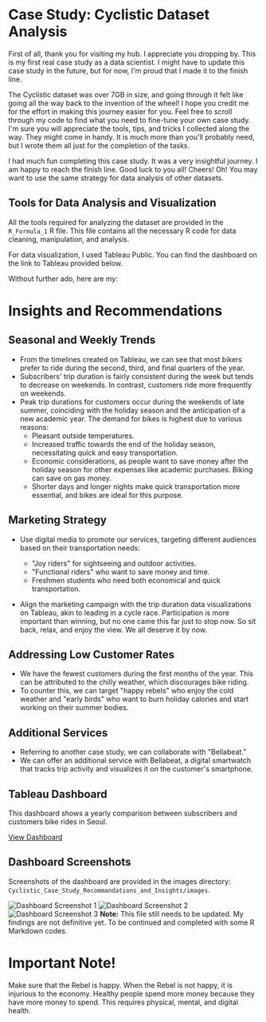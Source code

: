 # Case Study: Cyclistic Dataset Analysis

First of all, thank you for visiting my hub. I appreciate you dropping by. This is my first real case study as a data scientist. I might have to update this case study in the future, but for now, I'm proud that I made it to the finish line.

The Cyclistic dataset was over 7GB in size, and going through it felt like going all the way back to the invention of the wheel! I hope you credit me for the effort in making this journey easier for you. Feel free to scroll through my code to find what you need to fine-tune your own case study. I'm sure you will appreciate the tools, tips, and tricks I collected along the way. They might come in handy. It is much more than you'll probably need, but I wrote them all just for the completion of the tasks.

I had much fun completing this case study. It was a very insightful journey. I am happy to reach the finish line. Good luck to you all! Cheers! Oh! You may want to use the same strategy for data analysis of other datasets.

## Tools for Data Analysis and Visualization

All the tools required for analyzing the dataset are provided in the `R_Formula_1` R file. This file contains all the necessary R code for data cleaning, manipulation, and analysis.

For data visualization, I used Tableau Public. You can find the dashboard on the link to Tableau provided below.

Without further ado, here are my:

# Insights and Recommendations

## Seasonal and Weekly Trends
- From the timelines created on Tableau, we can see that most bikers prefer to ride during the second, third, and final quarters of the year.
- Subscribers' trip duration is fairly consistent during the week but tends to decrease on weekends. In contrast, customers ride more frequently on weekends.
- Peak trip durations for customers occur during the weekends of late summer, coinciding with the holiday season and the anticipation of a new academic year. The demand for bikes is highest due to various reasons:
  - Pleasant outside temperatures.
  - Increased traffic towards the end of the holiday season, necessitating quick and easy transportation.
  - Economic considerations, as people want to save money after the holiday season for other expenses like academic purchases. Biking can save on gas money.
  - Shorter days and longer nights make quick transportation more essential, and bikes are ideal for this purpose.

## Marketing Strategy
- Use digital media to promote our services, targeting different audiences based on their transportation needs:
  - "Joy riders" for sightseeing and outdoor activities.
  - "Functional riders" who want to save money and time.
  - Freshmen students who need both economical and quick transportation.

- Align the marketing campaign with the trip duration data visualizations on Tableau, akin to leading in a cycle race. Participation is more important than winning, but no one came this far just to stop now. So sit back, relax, and enjoy the view. We all deserve it by now.

## Addressing Low Customer Rates
- We have the fewest customers during the first months of the year. This can be attributed to the chilly weather, which discourages bike riding.
- To counter this, we can target "happy rebels" who enjoy the cold weather and "early birds" who want to burn holiday calories and start working on their summer bodies.

## Additional Services
- Referring to another case study, we can collaborate with "Bellabeat."
- We can offer an additional service with Bellabeat, a digital smartwatch that tracks trip activity and visualizes it on the customer's smartphone.

## Tableau Dashboard

This dashboard shows a yearly comparison between subscribers and customers bike rides in Seoul.

[View Dashboard](https://public.tableau.com/app/profile/aashish.gurung/viz/cyclistic_barchartsyear_by_year/Dashboard1#1)

## Dashboard Screenshots

Screenshots of the dashboard are provided in the images directory: `Cyclistic_Case_Study_Recommandations_and_Insights/images`.

![Dashboard Screenshot 1](images/dashboard_screenshot_1.png)
![Dashboard Screenshot 2](images/dashboard_screenshot_2.png)
![Dashboard Screenshot 3](images/dashboard_screenshot_3.png)
**Note:** This file still needs to be updated. My findings are not definitive yet. To be continued and completed with some R Markdown codes.

# Important Note!
Make sure that the Rebel is happy. When the Rebel is not happy, it is injurious to the economy. Healthy people spend more money because they have more money to spend. This requires physical, mental, and digital health.
